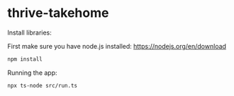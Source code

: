 # thrive-takehome

Install libraries:

First make sure you have node.js installed: https://nodejs.org/en/download

```bash
npm install
```

Running the app:

```bash
npx ts-node src/run.ts
```
